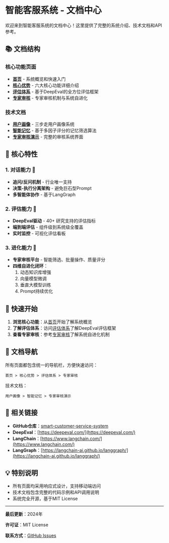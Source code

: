 # 智能客服系统 - 文档中心

欢迎来到智能客服系统的文档中心！这里提供了完整的系统介绍、技术文档和API参考。

## 📚 文档结构

### 核心功能页面

- **[首页](index.html)** - 系统概览和快速入门
- **[核心优势](features.html)** - 六大核心功能详细介绍
- **[评估体系](evaluation.html)** - 基于DeepEval的全方位评估框架
- **[专家审核](expert-review.html)** - 专家审核机制与系统自进化

### 技术文档

- **[用户画像](user-profile.html)** - 三步走用户画像系统
- **[智能记忆](memory-filter.html)** - 基于多因子评分的记忆筛选算法
- **[专家审核演示](expert_review_v2.html)** - 完整的审核系统界面

## 🎯 核心特性

### 1. 对话能力 💬
- **追问/反问机制** - 行业唯一支持
- **决策-执行分离架构** - 避免巨石型Prompt
- **多智能体协作** - 基于LangGraph

### 2. 评估能力 🧪
- **DeepEval驱动** - 40+ 研究支持的评估指标
- **端到端评估** - 组件级到系统级全覆盖
- **实时监控** - 可视化评估看板

### 3. 进化能力 🔄
- **专家审核平台** - 智能筛选、批量操作、质量评分
- **四维自进化闭环**：
  1. 动态知识库增强
  2. 向量模型微调
  3. 垂直大模型训练
  4. Prompt持续优化

## 🚀 快速开始

1. **浏览核心功能**：从[首页](index.html)开始了解系统概览
2. **了解评估体系**：访问[评估体系](evaluation.html)了解DeepEval评估框架
3. **查看专家审核**：参考[专家审核](expert-review.html)了解系统自进化机制

## 📖 文档导航

所有页面都包含统一的导航栏，方便快速访问：

```
首页 > 核心优势 > 评估体系 > 专家审核
```

技术文档：

```
用户画像 > 智能记忆 > 专家审核演示
```

## 🔗 相关链接

- **GitHub仓库**：[smart-customer-service-system](https://github.com/traveler-leon/smart-customer-service-system)
- **DeepEval**：[https://deepeval.com/](https://deepeval.com/)
- **LangChain**：[https://www.langchain.com/](https://www.langchain.com/)
- **LangGraph**：[https://langchain-ai.github.io/langgraph/](https://langchain-ai.github.io/langgraph/)

## 💡 特别说明

- 所有页面均采用响应式设计，支持移动端访问
- 技术文档包含完整的代码示例和API调用说明
- 系统完全开源，基于MIT License

---

**最后更新**：2024年

**许可证**：MIT License

**联系方式**：[GitHub Issues](https://github.com/traveler-leon/smart-customer-service-system/issues)

